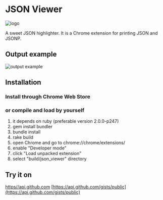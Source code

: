 # JSON Viewer

![logo](https://raw.github.com/tulios/json-viewer/master/logo.png)

A sweet JSON highlighter. It is a Chrome extension for printing JSON and JSONP.

## Output example

![output example](https://raw.github.com/tulios/json-viewer/master/output_example.png)

## Installation

### Install through Chrome Web Store
### or compile and load by yourself

  1. it depends on ruby (preferable version 2.0.0-p247)
  2. gem install bundler
  3. bundle install
  4. rake build
  5. open Chrome and go to chrome://chrome/extensions/
  6. enable "Developer mode"
  7. click "Load unpacked extension"
  8. select "build/json_viewer" directory

## Try it on

[https//api.github.com](https://api.github.com)
[https://api.github.com/gists/public](https://api.github.com/gists/public)
